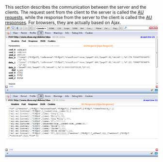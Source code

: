 This section describes the communication between the server and the
clients. The request sent from the client to the server is called the
[AU
requests](ZK_Client-side_Reference/Communication/AU_Requests),
while the response from the server to the client is called the [AU
responses](ZK_Client-side_Reference/Communication/AU_Responses).
For browsers, they are actually based on Ajax.
![](images/Communication.png)
